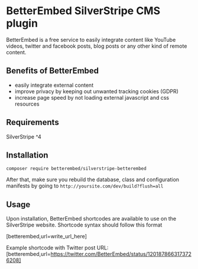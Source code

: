# BetterEmbed SilverStripe CMS plugin

BetterEmbed is a free service to easily integrate content like 
YouTube videos, twitter and facebook posts, blog posts or any other kind of remote content.

## Benefits of BetterEmbed

- easily integrate external content
- improve privacy by keeping out unwanted tracking cookies (GDPR)
- increase page speed by not loading external javascript and css resources

## Requirements

SilverStripe ^4

## Installation

`composer require betterembed/silverstripe-betterembed`

After that, make sure you rebuild the database, class and configuration manifests by going to `http://yoursite.com/dev/build?flush=all`

## Usage

Upon installation, BetterEmbed shortcodes are available to use on the SilverStripe website.
Shortcode syntax should follow this format

[betterembed,url=write_url_here]

Example shortcode with Twitter post URL:
[betterembed,url=https://twitter.com/BetterEmbed/status/1201878663173726208]
